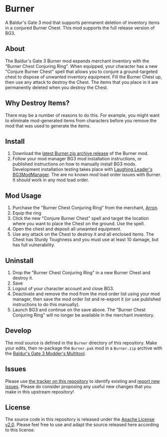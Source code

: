 # Burner

A Baldur's Gate 3 mod that supports permanent deletion of inventory items in a conjured Burner Chest. This mod supports the full release version of BG3.

## About

The Baldur's Gate 3 Burner mod expands merchant inventory with the "Burner Chest Conjuring Ring". When equipped, your character has a new "Conjure Burner Chest" spell that allows you to conjure a ground-targeted chest to dispose of unwanted inventory equipment.  Fill the Burner Chest up, then use any attack to destroy the Chest. The items that you place in it are permanently deleted when you destroy the Chest.

## Why Destroy Items?

There may be a number of reasons to do this.  For example, you might want to eliminate mod-generated items from characters before you remove the mod that was used to generate the items.

## Install

1. Download the [latest Burner.zip archive release](https://github.com/blaksheep/bg3-burner/releases) of the Burner mod.
2. Follow your mod manager BG3 mod installation instructions, or published instructions on how to manually install BG3 mods. Development installation testing takes place with [Laughing Leader's BG3ModManager](https://github.com/LaughingLeader/BG3ModManager). The are no known mod load order issues with Burner. It should work in any mod load order.

## Mod Usage

1. Purchase the "Burner Chest Conjuring Ring" from the merchant, [Arron](https://bg3.wiki/wiki/Arron).
2. Equip the ring
3. Click the new "Conjure Burner Chest" spell and target the location where you want to place the Chest on the ground. Use the spell.
4. Open the chest and deposit all unwanted equipment.
5. Use any attack on the Chest to destroy it and all enclosed items. The Chest has Sturdy Toughness and you must use at least 10 damage, but has full vulnerability.

## Uninstall

1. Drop the "Burner Chest Conjuring Ring" in a new Burner Chest and destroy it.
2. Save
3. Logout of your character account and close BG3.
4. Deactivate and remove the mod from the mod order list using your mod manager, then save the mod order list and re-export it (or use published instructions to do this manually).
5. Launch BG3 and continue on the save above. The "Burner Chest Conjuring Ring" will no longer be available in the merchant inventory.

## Develop

The mod source is defined in the `Burner` directory of this repository.  Make your edits, then re-package the `Burner.pak` mod in a `Burner.zip` archive with the [Baldur's Gate 3 Modder's Multitool](https://github.com/ShinyHobo/BG3-Modders-Multitool).

## Issues

Please use [the tracker on this repository](https://github.com/blaksheep/bg3-burner/issues) to identify existing and [report new issues](https://github.com/blaksheep/bg3-burner/issues/new).  Please do consider proposing any useful new changes that you make in this upstream repository!

## License

The source code in this repository is released under the [Apache License v2.0](LICENSE). Please feel free to use and adapt the source released here according to this license.
